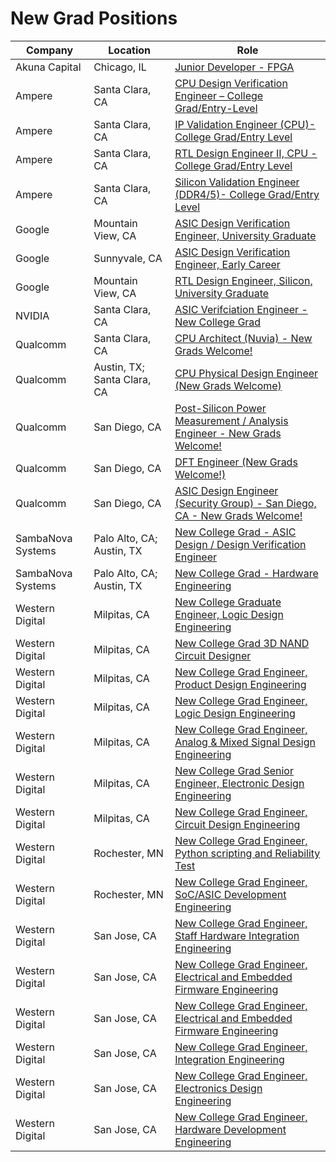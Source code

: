 # New Grad Positions

| Company | Location | Role |
| --- | --- | --- |
| Akuna Capital | Chicago, IL | [Junior Developer - FPGA](https://akunacapital.com/job-details?gh_jid=4272802) |
| Ampere | Santa Clara, CA | [CPU Design Verification Engineer – College Grad/Entry-Level](https://amperecomputing.com/apply/?p=job%2Focxojfwa) |
| Ampere | Santa Clara, CA | [IP Validation Engineer (CPU)- College Grad/Entry Level](https://amperecomputing.com/apply/?p=job%2FoOJPjfwp) |
| Ampere | Santa Clara, CA | [RTL Design Engineer II, CPU - College Grad/Entry Level](https://amperecomputing.com/apply/?p=job%2FoxeDjfwr) |
| Ampere | Santa Clara, CA | [Silicon Validation Engineer (DDR4/5)- College Grad/Entry Level](https://amperecomputing.com/apply/?p=job%2FoFLQjfwj) |
| Google | Mountain View, CA | [ASIC Design Verification Engineer, University Graduate](https://careers.google.com/jobs/results/109911190781469382/) |
| Google | Sunnyvale, CA | [ASIC Design Verification Engineer, Early Career](https://careers.google.com/jobs/results/138059021136339654/) |
| Google | Mountain View, CA | [RTL Design Engineer, Silicon, University Graduate](https://careers.google.com/jobs/results/135780478079640262/) |
| NVIDIA | Santa Clara, CA | [ASIC Verifciation Engineer - New College Grad](https://nvidia.wd5.myworkdayjobs.com/en-US/UniversityJobs/job/ASIC-Verification-Engineer---New-College-Grad_JR1959064) |
| Qualcomm | Santa Clara, CA | [CPU Architect (Nuvia) - New Grads Welcome!](https://qualcomm.wd5.myworkdayjobs.com/en-US/External/job/Santa-Clara-USA/CPU-Architect--Nuvia----New-Grads-Welcome-_3030264)
| Qualcomm | Austin, TX; Santa Clara, CA | [CPU Physical Design Engineer (New Grads Welcome)](https://qualcomm.wd5.myworkdayjobs.com/en-US/External/job/Austin-USA/CPU-Physical-Design-Engineer_3022695)
| Qualcomm | San Diego, CA | [Post-Silicon Power Measurement / Analysis Engineer - New Grads Welcome!](https://qualcomm.wd5.myworkdayjobs.com/en-US/External/job/San-Diego-USA/Post-Silicon-Power-Measurement---Analysis-Engineer_3026990)
| Qualcomm | San Diego, CA | [DFT Engineer (New Grads Welcome!)](https://qualcomm.wd5.myworkdayjobs.com/en-US/External/job/San-Diego-USA/DFT-Engineer--New-Grads-Welcome--_3027982-1)
| Qualcomm | San Diego, CA | [ASIC Design Engineer (Security Group) - San Diego, CA - New Grads Welcome!](https://qualcomm.wd5.myworkdayjobs.com/en-US/External/job/San-Diego-USA/ASIC-Design-Engineer--Security-Group----San-Diego--CA---New-Grads-Welcome-_3030271)
| SambaNova Systems | Palo Alto, CA; Austin, TX | [New College Grad - ASIC Design / Design Verification Engineer](https://sambanova.ai/sambanova-available-positions/?gh_jid=4524019004) |
| SambaNova Systems | Palo Alto, CA; Austin, TX | [New College Grad - Hardware Engineering](https://sambanova.ai/sambanova-available-positions/?gh_jid=4075888004) |
| Western Digital | Milpitas, CA | [New College Graduate Engineer, Logic Design Engineering](https://jobs.smartrecruiters.com/WesternDigital/743999837134647-new-college-graduate-engineer-logic-design-engineering) |
| Western Digital | Milpitas, CA | [New College Grad 3D NAND Circuit Designer](https://jobs.smartrecruiters.com/WesternDigital/743999825665697-new-college-grad-3d-nand-circuit-designer) |
| Western Digital | Milpitas, CA | [New College Grad Engineer, Product Design Engineering](https://jobs.smartrecruiters.com/WesternDigital/743999806511398-new-college-grad-engineer-product-design-engineering) |
| Western Digital | Milpitas, CA | [New College Grad Engineer, Logic Design Engineering](https://jobs.smartrecruiters.com/WesternDigital/743999787887548-new-college-grad-engineer-logic-design-engineering) |
| Western Digital | Milpitas, CA | [New College Grad Engineer, Analog & Mixed Signal Design Engineering](https://jobs.smartrecruiters.com/WesternDigital/743999837134430-new-college-grad-engineer-analog-mixed-signal-design-engineering) |
| Western Digital | Milpitas, CA | [New College Grad Senior Engineer, Electronic Design Engineering](https://jobs.smartrecruiters.com/WesternDigital/743999825664753-new-college-grad-senior-engineer-electronic-design-engineering) |
| Western Digital | Milpitas, CA | [New College Grad Engineer, Circuit Design Engineering](https://jobs.smartrecruiters.com/WesternDigital/743999806511201-new-college-grad-engineer-circuit-design-engineering) |
| Western Digital | Rochester, MN | [New College Grad Engineer, Python scripting and Reliability Test](https://jobs.smartrecruiters.com/WesternDigital/743999832136470-new-college-grad-engineer-python-scripting-and-reliability-test) |
| Western Digital | Rochester, MN | [New College Grad Engineer, SoC/ASIC Development Engineering](https://jobs.smartrecruiters.com/WesternDigital/743999824303296-new-college-grad-engineer-soc-asic-development-engineering) |
| Western Digital | San Jose, CA | [New College Grad Engineer, Staff Hardware Integration Engineering](https://jobs.smartrecruiters.com/WesternDigital/743999837120426-new-college-grad-engineer-staff-hardware-integration-engineering) |
| Western Digital | San Jose, CA | [New College Grad Engineer, Electrical and Embedded Firmware Engineering](https://jobs.smartrecruiters.com/WesternDigital/743999821082682-new-college-grad-engineer-electrical-and-embedded-firmware-engineering) |
| Western Digital | San Jose, CA | [New College Grad Engineer, Electrical and Embedded Firmware Engineering](https://jobs.smartrecruiters.com/WesternDigital/743999821082588-new-college-grad-engineer-electrical-and-embedded-firmware-engineering) |
| Western Digital | San Jose, CA | [New College Grad Engineer, Integration Engineering](https://jobs.smartrecruiters.com/WesternDigital/743999836321749-new-college-grad-engineer-integration-engineering) |
| Western Digital | San Jose, CA | [New College Grad Engineer, Electronics Design Engineering](https://jobs.smartrecruiters.com/WesternDigital/743999833179072-new-college-grad-engineer-electronics-design-engineering) |
| Western Digital | San Jose, CA | [New College Grad Engineer, Hardware Development Engineering](https://jobs.smartrecruiters.com/WesternDigital/743999821062711-new-college-grad-engineer-hardware-development-engineering) |
